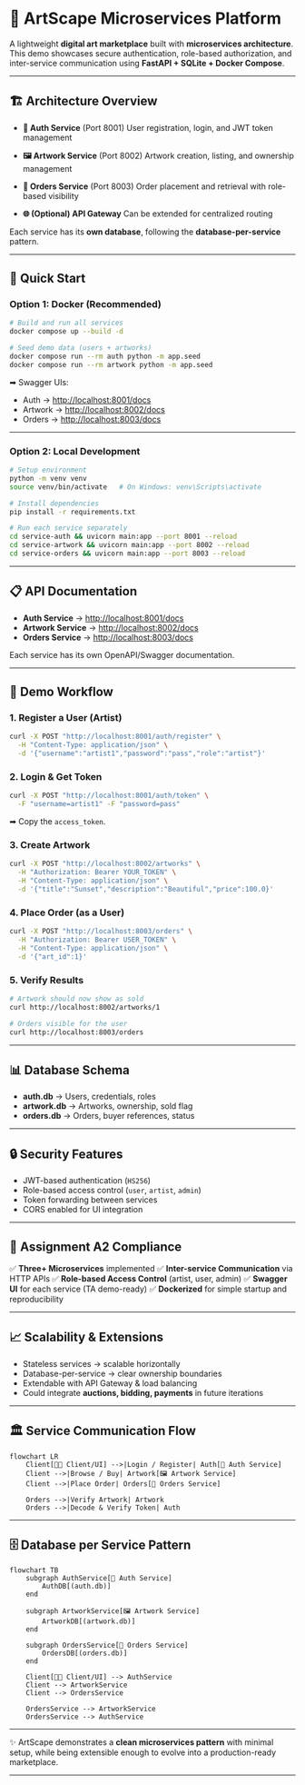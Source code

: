 # 🎨 ArtScape Microservices Platform

A lightweight **digital art marketplace** built with **microservices architecture**.
This demo showcases secure authentication, role-based authorization, and inter-service communication using **FastAPI + SQLite + Docker Compose**.

---

## 🏗️ Architecture Overview

* **🔐 Auth Service** (Port 8001)
  User registration, login, and JWT token management

* **🖼️ Artwork Service** (Port 8002)
  Artwork creation, listing, and ownership management

* **🛒 Orders Service** (Port 8003)
  Order placement and retrieval with role-based visibility

* **🌐 (Optional) API Gateway**
  Can be extended for centralized routing

Each service has its **own database**, following the **database-per-service** pattern.

---

## 🚀 Quick Start

### Option 1: Docker (Recommended)

```bash
# Build and run all services
docker compose up --build -d

# Seed demo data (users + artworks)
docker compose run --rm auth python -m app.seed
docker compose run --rm artwork python -m app.seed
```

➡ Swagger UIs:

* Auth → [http://localhost:8001/docs](http://localhost:8001/docs)
* Artwork → [http://localhost:8002/docs](http://localhost:8002/docs)
* Orders → [http://localhost:8003/docs](http://localhost:8003/docs)

---

### Option 2: Local Development

```bash
# Setup environment
python -m venv venv
source venv/bin/activate   # On Windows: venv\Scripts\activate

# Install dependencies
pip install -r requirements.txt

# Run each service separately
cd service-auth && uvicorn main:app --port 8001 --reload
cd service-artwork && uvicorn main:app --port 8002 --reload
cd service-orders && uvicorn main:app --port 8003 --reload
```

---

## 📋 API Documentation

* **Auth Service** → [http://localhost:8001/docs](http://localhost:8001/docs)
* **Artwork Service** → [http://localhost:8002/docs](http://localhost:8002/docs)
* **Orders Service** → [http://localhost:8003/docs](http://localhost:8003/docs)

Each service has its own OpenAPI/Swagger documentation.

---

## 🧪 Demo Workflow

### 1. Register a User (Artist)

```bash
curl -X POST "http://localhost:8001/auth/register" \
  -H "Content-Type: application/json" \
  -d '{"username":"artist1","password":"pass","role":"artist"}'
```

### 2. Login & Get Token

```bash
curl -X POST "http://localhost:8001/auth/token" \
  -F "username=artist1" -F "password=pass"
```

➡ Copy the `access_token`.

### 3. Create Artwork

```bash
curl -X POST "http://localhost:8002/artworks" \
  -H "Authorization: Bearer YOUR_TOKEN" \
  -H "Content-Type: application/json" \
  -d '{"title":"Sunset","description":"Beautiful","price":100.0}'
```

### 4. Place Order (as a User)

```bash
curl -X POST "http://localhost:8003/orders" \
  -H "Authorization: Bearer USER_TOKEN" \
  -H "Content-Type: application/json" \
  -d '{"art_id":1}'
```

### 5. Verify Results

```bash
# Artwork should now show as sold
curl http://localhost:8002/artworks/1

# Orders visible for the user
curl http://localhost:8003/orders
```

---

## 📊 Database Schema

* **auth.db** → Users, credentials, roles
* **artwork.db** → Artworks, ownership, sold flag
* **orders.db** → Orders, buyer references, status

---

## 🔒 Security Features

* JWT-based authentication (`HS256`)
* Role-based access control (`user`, `artist`, `admin`)
* Token forwarding between services
* CORS enabled for UI integration

---

## 🎯 Assignment A2 Compliance

✅ **Three+ Microservices** implemented
✅ **Inter-service Communication** via HTTP APIs
✅ **Role-based Access Control** (artist, user, admin)
✅ **Swagger UI** for each service (TA demo-ready)
✅ **Dockerized** for simple startup and reproducibility

---

## 📈 Scalability & Extensions

* Stateless services → scalable horizontally
* Database-per-service → clear ownership boundaries
* Extendable with API Gateway & load balancing
* Could integrate **auctions, bidding, payments** in future iterations

---

## 🏛️ Service Communication Flow

```mermaid
flowchart LR
    Client[👩‍💻 Client/UI] -->|Login / Register| Auth[🔐 Auth Service]
    Client -->|Browse / Buy| Artwork[🖼️ Artwork Service]
    Client -->|Place Order| Orders[🛒 Orders Service]

    Orders -->|Verify Artwork| Artwork
    Orders -->|Decode & Verify Token| Auth
```

---

## 🗄️ Database per Service Pattern

```mermaid
flowchart TB
    subgraph AuthService[🔐 Auth Service]
        AuthDB[(auth.db)]
    end

    subgraph ArtworkService[🖼️ Artwork Service]
        ArtworkDB[(artwork.db)]
    end

    subgraph OrdersService[🛒 Orders Service]
        OrdersDB[(orders.db)]
    end

    Client[👩‍💻 Client/UI] --> AuthService
    Client --> ArtworkService
    Client --> OrdersService

    OrdersService --> ArtworkService
    OrdersService --> AuthService
```

---

✨ ArtScape demonstrates a **clean microservices pattern** with minimal setup, while being extensible enough to evolve into a production-ready marketplace.

---


